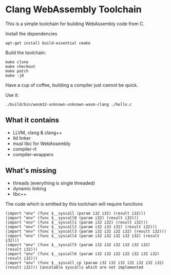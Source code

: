 # Clang WebAssembly Toolchain

This is a simple toolchain for building WebAssembly code from C.

Install the dependencies

    apt-get install build-essential cmake

Build the toolchain:

    make clone
    make checkout
    make patch
    make -j8

Have a cup of coffee, building a compiler just cannot be quick.

Use it:

    ./build/bin/wasm32-unknown-unknown-wasm-clang ./hello.c

## What it contains

* LLVM, clang & clang++
* lld linker
* musl libc for WebAssembly
* compiler-rt
* compiler-wrappers

## What's missing

* threads (everything is single threaded)
* dynamic linking
* libc++

The code which is emitted by this toolchain will require functions 

    (import "env" (func $__syscall (param i32 i32) (result i32)))
    (import "env" (func $__syscall0 (param i32) (result i32)))
    (import "env" (func $__syscall1 (param i32 i32) (result i32)))
    (import "env" (func $__syscall2 (param i32 i32 i32) (result i32)))
    (import "env" (func $__syscall3 (param i32 i32 i32 i32) (result i32)))
    (import "env" (func $__syscall4 (param i32 i32 i32 i32 i32) (result i32)))
    (import "env" (func $__syscall5 (param i32 i32 i32 i32 i32 i32) (result i32)))
    (import "env" (func $__syscall6 (param i32 i32 i32 i32 i32 i32 i32) (result i32)))
    (import "env" (func $__syscall_cp (param i32 i32 i32 i32 i32 i32 i32) (result i32))) Cancelable syscalls which are not implemented


